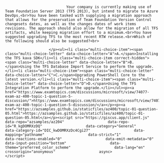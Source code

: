 <p class="card-text">
							
								Your company is currently making use of Team Foundation Server 2013 (TFS 2013), but intend to migrate to Azure DevOps.<br>You have been tasked with supplying a migration approach that allows for the preservation of Team Foundation Version Control changesets dates, as well as the changes dates of work items revisions. The approach should also allow for the migration of all TFS artifacts, while keeping migration effort to a minimum.<br>You have suggested upgrading TFS to the most recent RTW release.<br>Which of the following should also be suggested?<br>
							
						</p><ul><li class="multi-choice-item"><span class="multi-choice-letter" data-choice-letter="A">A.</span>Installing the TFS kava SDK</li><li class="multi-choice-item correct-hidden"><span class="multi-choice-letter" data-choice-letter="B">B.</span>Using the TFS Database Import Service to perform the upgrade.</li><li class="multi-choice-item"><span class="multi-choice-letter" data-choice-letter="C">C.</span>Upgrading PowerShell Core to the latest version.</li><li class="multi-choice-item"><span class="multi-choice-letter" data-choice-letter="D">D.</span>Using the TFS Integration Platform to perform the upgrade.</li></ul><p><a href="https://www.examtopics.com/discussions/microsoft/view/74077-exam-az-400-topic-1-question-5-discussion/">https://www.examtopics.com/discussions/microsoft/view/74077-exam-az-400-topic-1-question-5-discussion/</a></p><p><a href="https://azsamples.github.io/staticfiles/az400/topic-01-question-05.html">https://azsamples.github.io/staticfiles/az400/topic-01-question-05.html</a></p><script src="https://giscus.app/client.js"                    data-repo="azsamples/az204"                    data-repo-id="R_kgDOMRXzDQ"                    data-category="General"                    data-category-id="DIC_kwDOMRXzDc4Cgi27"                    data-mapping="pathname"                    data-strict="1"                    data-reactions-enabled="0"                    data-emit-metadata="0"                    data-input-position="bottom"                    data-theme="preferred_color_scheme"                    data-lang="en"                    crossorigin="anonymous"                    async>                    </script>